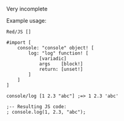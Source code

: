 Very incomplete

Example usage:
```red
Red/JS []

#import [
	console: "console" object! [
		log: "log" function! [
			[variadic]
			args    [block!]
			return: [unset!]
		]
	]
]

console/log [1 2.3 "abc"] ;=> 1 2.3 'abc'

;-- Resulting JS code:
; console.log(1, 2.3, "abc");
```
